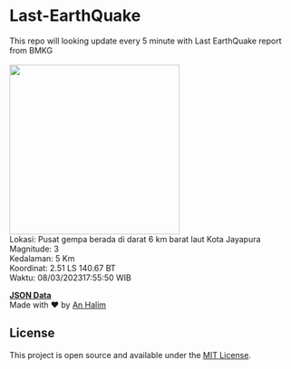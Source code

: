 # Last-EarthQuake
This repo will looking update every 5 minute with Last EarthQuake report from BMKG
<br>
<br>
<img src="https://ews.bmkg.go.id/TEWS/data/20230308175550.mmi.jpg?043170rec4blsyc063c5o83" width="300"/>
<br>
Lokasi: Pusat gempa berada di darat 6 km barat laut Kota Jayapura <br>
Magnitude: 3 <br>
Kedalaman: 5 Km <br>
Koordinat: 2.51 LS 140.67 BT <br>
Waktu: 08/03/202317:55:50 WIB <br>

<a href="./data/data.json">**JSON Data**</a>
<br>
Made with ❤️ by <a href="https://github.com/an-halim">An Halim</a>
## License

This project is open source and available under the [MIT License](LICENSE).
